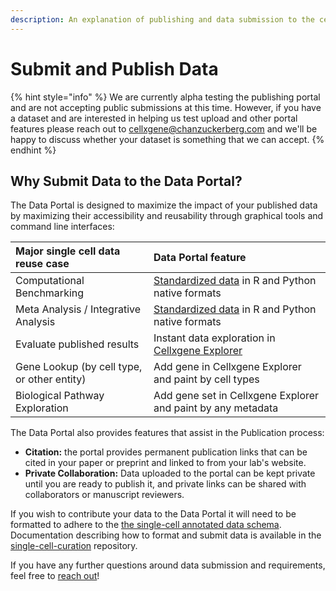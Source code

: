 ```yaml
---
description: An explanation of publishing and data submission to the cellxgene data portal
---
```


# Submit and Publish Data

{% hint style="info" %}
We are currently alpha testing the publishing portal and are not accepting public submissions at this time. However, if you have a dataset and are interested in helping us test upload and other portal features please reach out to [cellxgene@chanzuckerberg.com](mailto:cellxgene@chanzuckerberg.com) and we'll be happy to discuss whether your dataset is something that we can accept.
{% endhint %}

## Why Submit Data to the Data Portal?

The Data Portal is designed to maximize the impact of your published data by maximizing their accessibility and reusability through graphical tools and command line interfaces:

| Major single cell data reuse case | Data Portal feature |
| :--- | :--- |
| Computational Benchmarking | [Standardized data](data-portal.md#downloading-data) in R and Python native formats |
| Meta Analysis / Integrative Analysis | [Standardized data](data-portal.md#downloading-data) in R and Python native formats |
| Evaluate published results | Instant data exploration in [Cellxgene Explorer](../explore-data/the-exploration-interface.md) |
| Gene Lookup \(by cell type, or other entity\) | Add gene in Cellxgene Explorer and paint by cell types |
| Biological Pathway Exploration | Add gene set in Cellxgene Explorer and paint by any metadata |

The Data Portal also provides features that assist in the Publication process:

* **Citation:** the portal provides permanent publication links that can be cited in your paper or preprint and linked to from your lab's website. 
* **Private Collaboration:** Data uploaded to the portal can be kept private until you are ready to publish it, and private links can be shared with collaborators or manuscript reviewers.

If you wish to contribute your data to the Data Portal it will need to be formatted to adhere to the [the single-cell annotated data schema](https://github.com/chanzuckerberg/single-cell-curation/blob/main/schema/2.0.0/corpora_schema.md). Documentation describing how to format and submit data is available in the [single-cell-curation](https://github.com/chanzuckerberg/single-cell-curation) repository.

If you have any further questions around data submission and requirements, feel free to [reach out](mailto:cellxgene@chanzuckerberg.com)!

